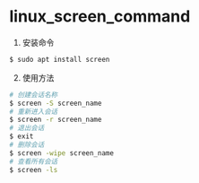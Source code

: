 # linux_screen_command

1. 安装命令
```bash
$ sudo apt install screen
```

2. 使用方法
```bash
# 创建会话名称
$ screen -S screen_name
# 重新进入会话
$ screen -r screen_name
# 退出会话
$ exit
# 删除会话
$ screen -wipe screen_name
# 查看所有会话
$ screen -ls 
```

   



